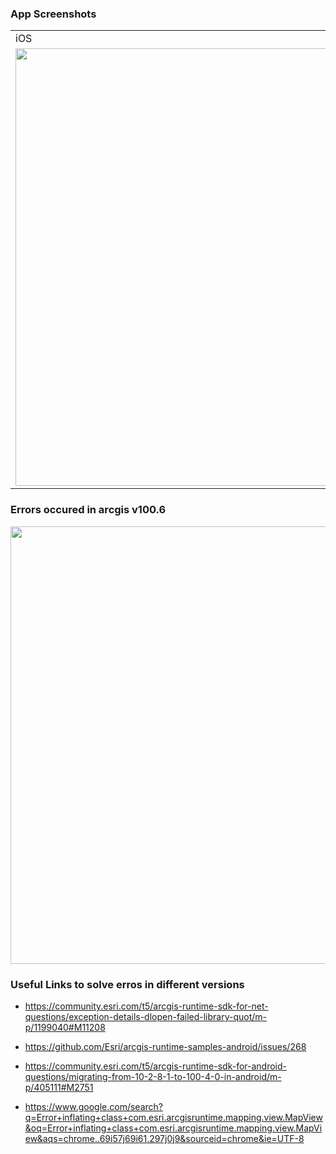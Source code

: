    
### App Screenshots
<table>
  <tr>
    <td>iOS</td>
    <td>Android</td>
  </tr>
  <tr>
    <td>
      <img src="https://user-images.githubusercontent.com/19740478/204038366-f1b876b7-fa1c-4064-a7e3-a6c10000c8f6.png" width=600 height=700>
    </td>
    <td> 
      <img src="https://user-images.githubusercontent.com/19740478/204037843-59b160d4-2236-43b5-878e-deda6305c5ae.png" width=600 height=700>       
     </td>
  </tr>
</table>

### Errors occured in arcgis v100.6

<img src="https://user-images.githubusercontent.com/19740478/204038055-866e6e77-ad75-48dc-9b20-8b3939a625fb.png" width=600 height=700>


### Useful Links to solve erros in different versions

- https://community.esri.com/t5/arcgis-runtime-sdk-for-net-questions/exception-details-dlopen-failed-library-quot/m-p/1199040#M11208

- https://github.com/Esri/arcgis-runtime-samples-android/issues/268

- https://community.esri.com/t5/arcgis-runtime-sdk-for-android-questions/migrating-from-10-2-8-1-to-100-4-0-in-android/m-p/405111#M2751

- https://www.google.com/search?q=Error+inflating+class+com.esri.arcgisruntime.mapping.view.MapView&oq=Error+inflating+class+com.esri.arcgisruntime.mapping.view.MapView&aqs=chrome..69i57j69i61.297j0j9&sourceid=chrome&ie=UTF-8
